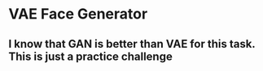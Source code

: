 # VAE Face Generator

## I know that GAN is better than VAE for this task. This is just a practice challenge